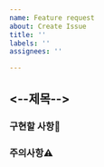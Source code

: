 ```yaml
---
name: Feature request
about: Create Issue
title: ''
labels: ''
assignees: ''

---
```


## <--제목--> 

### 구현할 사항📝

### 주의사항⚠️
